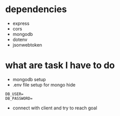 # dependencies
* express 
* cors 
* mongodb 
* dotenv 
* jsonwebtoken

# what are task I have to do
* mongodb setup
* .env file setup for mongo hide
```
DB_USER=
DB_PASSWORD=
```
* connect with client and try to reach  goal
